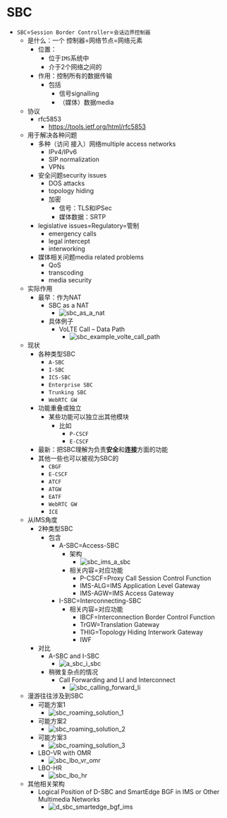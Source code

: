 # SBC

* `SBC`=`Session Border Controller`=`会话边界控制器`
  * 是什么：一个 控制器=网络节点=网络元素
    * 位置：
      * 位于`IMS`系统中
      * 介于2个网络之间的
    * 作用：控制所有的数据传输
      * 包括
        * 信号signalling
        * （媒体）数据media
  * 协议
    * rfc5853
      * https://tools.ietf.org/html/rfc5853
  * 用于解决各种问题
    * 多种（访问 接入）网络multiple access networks
      * IPv4/IPv6
      * SIP normalization
      * VPNs
    * 安全问题security issues
      * DOS attacks
      * topology hiding
      * 加密
        * 信号：TLS和IPSec
        * 媒体数据：SRTP
    * legislative issues=Regulatory=管制
      * emergency calls
      * legal intercept
      * interworking
    * 媒体相关问题media related problems
      * QoS
      * transcoding
      * media security
  * 实际作用
    * 最早：作为NAT
      * SBC as a NAT
        * ![sbc_as_a_nat](../../assets/img/sbc_as_a_nat.png)
      * 具体例子
        * VoLTE Call – Data Path
          * ![sbc_example_volte_call_path](../../assets/img/sbc_example_volte_call_path.png)
  * 现状
    * 各种类型SBC
      * `A-SBC`
      * `I-SBC`
      * `ICS-SBC`
      * `Enterprise SBC`
      * `Trunking SBC`
      * `WebRTC GW`
    * 功能重叠或独立
      * 某些功能可以独立出其他模块
        * 比如
          * `P-CSCF`
          * `E-CSCF`
    * 最新：把SBC理解为负责**安全**和**连接**方面的功能
    * 其他一些也可以被视为SBC的
        * `CBGF`
        * `E-CSCF`
        * `ATCF`
        * `ATGW`
        * `EATF`
        * `WebRTC GW`
        * `ICE`
  * 从IMS角度
    * 2种类型SBC
      * 包含
        * A-SBC=Access-SBC
          * 架构
            * ![sbc_ims_a_sbc](../../assets/img/sbc_ims_a_sbc.png)
          * 相关内容=对应功能
            * P-CSCF=Proxy Call Session Control Function
            * IMS-ALG=IMS Application Level Gateway
            * IMS-AGW=IMS Access Gateway
        * I-SBC=Interconnecting-SBC
          * 相关内容=对应功能
            * IBCF=Interconnection Border Control Function
            * TrGW=Translation Gateway
            * THIG=Topology Hiding Interwork Gateway
            * IWF
    * 对比
      * A-SBC and I-SBC
        * ![a_sbc_i_sbc](../../assets/img/a_sbc_i_sbc.png)
      * 稍微复杂点的情况
        * Call Forwarding and LI and Interconnect
          * ![sbc_calling_forward_li](../../assets/img/sbc_calling_forward_li.png)
  * 漫游往往涉及到SBC
    * 可能方案1
      * ![sbc_roaming_solution_1](../../assets/img/sbc_roaming_solution_1.png)
    * 可能方案2
      * ![sbc_roaming_solution_2](../../assets/img/sbc_roaming_solution_2.png)
    * 可能方案3
      * ![sbc_roaming_solution_3](../../assets/img/sbc_roaming_solution_3.png)
    * LBO-VR with OMR
      * ![sbc_lbo_vr_omr](../../assets/img/sbc_lbo_vr_omr.png)
    * LBO-HR
      * ![sbc_lbo_hr](../../assets/img/sbc_lbo_hr.png)
  * 其他相关架构
    * Logical Position of D-SBC and SmartEdge BGF in IMS or Other Multimedia Networks
      * ![d_sbc_smartedge_bgf_ims](../../assets/img/d_sbc_smartedge_bgf_ims.png)
